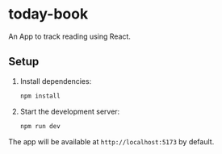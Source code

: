 # today-book

An App to track reading using React.

## Setup

1. Install dependencies:
   ```bash
   npm install
   ```
2. Start the development server:
   ```bash
   npm run dev
   ```

The app will be available at `http://localhost:5173` by default.
